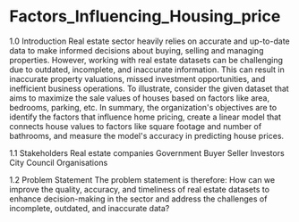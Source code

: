 # Factors_Influencing_Housing_price
1.0 Introduction
Real estate sector heavily relies on accurate and up-to-date data to make informed decisions about buying, selling and managing properties. However, working with real estate datasets can be challenging due to outdated, incomplete, and inaccurate information. This can result in inaccurate property valuations, missed investment opportunities, and inefficient business operations. To illustrate, consider the given dataset that aims to maximize the sale values of houses based on factors like area, bedrooms, parking, etc. In summary, the organization's objectives are to identify the factors that influence home pricing, create a linear model that connects house values to factors like square footage and number of bathrooms, and measure the model's accuracy in predicting house prices. 

1.1	Stakeholders
Real estate companies
Government
Buyer
Seller
Investors
City Council Organisations

1.2 Problem Statement 
The problem statement is therefore: How can we improve the quality, accuracy, and timeliness of real estate datasets to enhance decision-making in the sector and address the challenges of incomplete, outdated, and inaccurate data?
